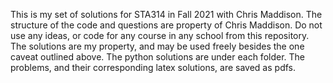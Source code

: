 
This is my set of solutions for STA314 in Fall 2021 with Chris Maddison. 
The structure of the code and questions are property of Chris Maddison.
Do not use any ideas, or code for any course in any school from this repository.
The solutions are my property, and may be used freely besides the one caveat outlined above.
The python solutions are under each folder.
The problems, and their corresponding latex solutions, are saved as pdfs. 



